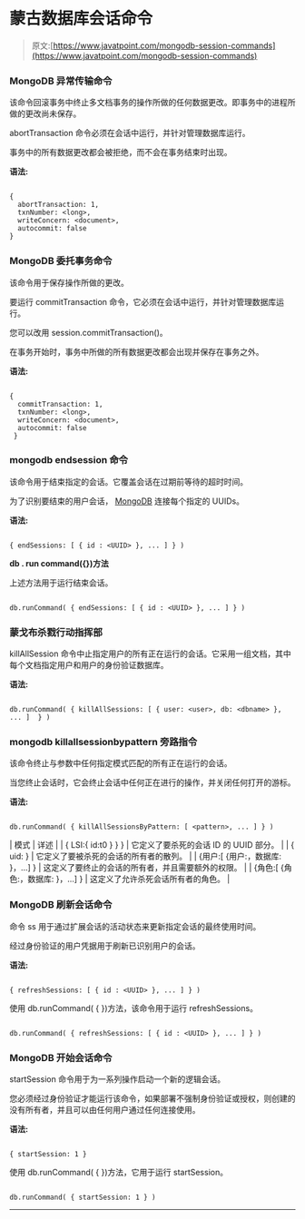 # 蒙古数据库会话命令

> 原文:[https://www.javatpoint.com/mongodb-session-commands](https://www.javatpoint.com/mongodb-session-commands)

### MongoDB 异常传输命令

该命令回滚事务中终止多文档事务的操作所做的任何数据更改。即事务中的进程所做的更改尚未保存。

abortTransaction 命令必须在会话中运行，并针对管理数据库运行。

事务中的所有数据更改都会被拒绝，而不会在事务结束时出现。

**语法:**

```

{
  abortTransaction: 1,
  txnNumber: <long>,
  writeConcern: <document>,
  autocommit: false
}

```

### MongoDB 委托事务命令

该命令用于保存操作所做的更改。

要运行 commitTransaction 命令，它必须在会话中运行，并针对管理数据库运行。

您可以改用 session.commitTransaction()。

在事务开始时，事务中所做的所有数据更改都会出现并保存在事务之外。

**语法:**

```

{
  commitTransaction: 1,
  txnNumber: <long>,
  writeConcern: <document>,
  autocommit: false
 }

```

### mongodb endsession 命令

该命令用于结束指定的会话。它覆盖会话在过期前等待的超时时间。

为了识别要结束的用户会话， [MongoDB](https://www.javatpoint.com/mongodb-tutorial) 连接每个指定的 UUIDs。

**语法:**

```

{ endSessions: [ { id : <UUID> }, ... ] } )

```

**db . run command({<command>})方法**

上述方法用于运行结束会话。

```

db.runCommand( { endSessions: [ { id : <UUID> }, ... ] } )

```

### 蒙戈布杀戮行动指挥部

killAllSession 命令中止指定用户的所有正在运行的会话。它采用一组文档，其中每个文档指定用户和用户的身份验证数据库。

**语法:**

```

db.runCommand( { killAllSessions: [ { user: <user>, db: <dbname> }, ... ]  } )

```

### mongodb killallsessionbypattern 旁路指令

该命令终止与参数中任何指定模式匹配的所有正在运行的会话。

当您终止会话时，它会终止会话中任何正在进行的操作，并关闭任何打开的游标。

**语法:**

```

db.runCommand( { killAllSessionsByPattern: [ <pattern>, ... ] } )

```

| 模式 | 详述 |
| { LSI:{ id:t0 } } } | 它定义了要杀死的会话 ID 的 UUID 部分。 |
| { uid: <bindata>}</bindata> | 它定义了要被杀死的会话的所有者的散列。 |
| {用户:[ {用户:<user>，数据库: <dbname>}，...] }</dbname></user> | 这定义了要终止的会话的所有者，并且需要额外的权限。 |
| {角色:[ {角色:<role>，数据库: <dbname>}，...] }</dbname></role> | 这定义了允许杀死会话所有者的角色。 |

### MongoDB 刷新会话命令

命令 ss 用于通过扩展会话的活动状态来更新指定会话的最终使用时间。

经过身份验证的用户凭据用于刷新已识别用户的会话。

**语法:**

```

{ refreshSessions: [ { id : <UUID> }, ... ] } )

```

使用 db.runCommand( { <command></command>})方法，该命令用于运行 refreshSessions。

```

db.runCommand( { refreshSessions: [ { id : <UUID> }, ... ] } )

```

### MongoDB 开始会话命令

startSession 命令用于为一系列操作启动一个新的逻辑会话。

您必须经过身份验证才能运行该命令，如果部署不强制身份验证或授权，则创建的没有所有者，并且可以由任何用户通过任何连接使用。

**语法:**

```

{ startSession: 1 }

```

使用 db.runCommand( { <command></command>})方法，它用于运行 startSession。

```

db.runCommand( { startSession: 1 } )

```

* * *